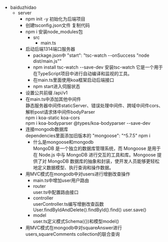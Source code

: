 - baiduzhidao  
  - server 
    - npm init -y 初始化为后端项目  
    - 创建tsconfig.json文件 复制代码   
    - npm i 安装node_modules包  
      - src  
        - main.ts    
    - 启动后端1314端口服务器  
      - package.json中 "start": "tsc-watch --onSuccess \"node dist/main.js\""  
      - npm install tsc-watch --save-dev 安装tsc-watch 它是一个用于在TypeScript项目中进行自动编译和监视的工具。    
      - 在main.ts里面使用koa框架启动后端接口  
      - npm start进入伺服状态  
    - 设置公共前缀 /api/v1    
    - 在main.ts中添加其他中间件  
      静态服务器中间件staticServer、错误处理中间件、跨域中间件cors、解析post请求体中间件bodyParser   
      npm i koa-static koa-cors  
      npm i koa-bodyparser @types/koa-bodyparser --save-dev  
    - 连接mongodb数据库  
      dependencies里面添加旧版本的  "mongoose": "^5.7.5"  npm i     
      - 什么是mongoose和mongodb  
        MongoDB 是一个独立的数据库管理系统，而 Mongoose 是用于在 Node.js 中与 MongoDB 进行交互的工具和库。Mongoose 提供了对 MongoDB 数据库的抽象和封装，使开发人员能够更轻松地定义数据模型、执行查询和操作数据。  
    - 用MVC模式在mongodb中对users进行增删改查操作  
      - main.ts中增加user用户路由  
      - router  
        user.ts中配置路由接口    
      - controller  
        userController.ts编写增删改查函数    
        User.findByIdAndDelete().findById().find()  user.save()    
      - model  
        user.ts定义模式Schema({})和模型model()  
    - 用MVC模式在mongodb中对squareAnswer进行users,squareComments collection的联合查询
      


      
      
      
